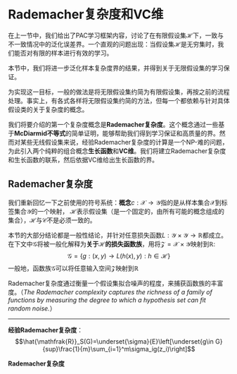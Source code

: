 Rademacher复杂度和VC维
===============================

在上一节中，我们给出了PAC学习框架内容，讨论了在有限假设集$\mathcal{H}$下，一致与不一致情况中的泛化误差界。一个直观的问题出现：当假设集$\mathcal{H}$是无穷集时，我们能否对有限的样本进行有效的学习。

本节中，我们将进一步泛化样本复杂度界的结果，并得到关于无限假设集的学习保证。

为实现这一目标，一般的做法是将无限假设集约简为有限假设集，再按之前的流程处理。事实上，有各式各样将无限假设集约简的方法，但每一个都依赖与针对具体假设类的关于复杂度的概念。

我们将要介绍的第一个复杂度概念是**Rademacher复杂度**。这个概念通过一些基于**McDiarmid不等式**的简单证明，能够帮助我们得到学习保证和高质量的界。然而对某些无线假设集来说，经验Rademacher复杂度的计算是一个NP-难的问题，为此引入两个纯粹的组合概念**生长函数**和**VC维**。我们将建立Rademacher复杂度和生长函数的联系，然后依据VC维给出生长函数的界。


Rademacher复杂度
--------------------------------
我们重新回忆一下之前使用的符号系统：**概念**$c:\mathcal{X}\rightarrow\mathcal{Y}$指的是从样本集合$\mathcal{X}$到标签集合$\mathcal{Y}$的一个映射，
$\mathcal{H}$表示假设集（是一个固定的，由所有可能的概念组成的集合），$\mathcal{H}$与$\mathcal{C}$不是必须一致的。

本节的大部分结论都是一般性结论，并针对任意损失函数$L:\mathcal{Y}\times\mathcal{Y}\rightarrow\mathbb{R}$都成立。在下文中$\mathcal{G}$将被一般化解释为**关于$\mathcal{H}$的损失函数族**，用将$\mathcal{Z}=\mathcal{X}\times\mathcal{Y}$映射到$\mathbb{R}:$
$$\mathcal{G}=\{g:(x,y)\rightarrow L(h(x),y):h\in\mathcal{H}\}$$
一般地，函数族$\mathcal{G}$可以将任意输入空间$\mathcal{Z}$映射到$\mathbb{R}$

Rademacher复杂度通过衡量一个假设集拟合噪声的程度，来捕获函数族的丰富度。（*The Rademacher complexity captures the richness of a family of functions by
measuring the degree to which a hypothesis set can fit random noise.*）

---------------------------------
**经验Rademacher复杂度**：
$$\hat{\mathfrak{R}}_S(G)=\underset{\sigma}{E}\left[\underset{g\in G}{sup}\frac{1}{m}\sum_{i=1}^m\sigma_ig(z_i)\right]$$

**Rademacher复杂度**

